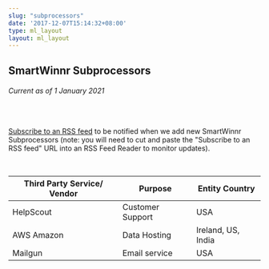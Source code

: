 ```yaml
---
slug: "subprocessors"
date: '2017-12-07T15:14:32+08:00'
type: ml_layout
layout: ml_layout
---
```


<section class="">
  <div class="padding50 ml-pure-white-background">
    <div class="row  ml_div_contents_in_center">
      <div class="col-lg-8 col-md-12 col-sm-12 col-xs-12">
        <h2><b>SmartWinnr Subprocessors</b></h2>
        <h6>Current as of 1 January 2021</h6>
        <br>
     <p>
      <a href="https://smartwinnr.com/legal/sub-processors/rss" target="_blank" class="ml_custom_link">Subscribe to an RSS feed</a> to be notified when we add new SmartWinnr Subprocessors (note: you will need to cut and paste the "Subscribe to an RSS feed" URL into an RSS Feed Reader to monitor updates).
    </p><br>
    <div>
    <table class="table-bordered table-striped ml-margin-bottom10">
      <thead class="">
        <tr>
          <th class="padding5">Third Party Service/ Vendor</th>
          <th class="padding5">Purpose</th>
          <th class="padding5">Entity Country</th>
        </tr>
      </thead>
        <tbody class="">
        <tr>
          <td class="padding5">HelpScout</td>
          <td class="padding5"> Customer Support</td>  
          <td class="padding5">USA</td>       
        </tr>
        <tr>
          <td class="padding5">AWS Amazon</td>
          <td class="padding5">Data Hosting</td>  
          <td class="padding5">Ireland, US, India</td>       
        </tr>
         <tr>
          <td class="padding5">Mailgun</td>
          <td class="padding5">Email service</td>  
          <td class="padding5">USA</td>       
        </tr>
        </tbody>
  </table>
  </div>
   </div>
    </div>
  </div>
</section>
